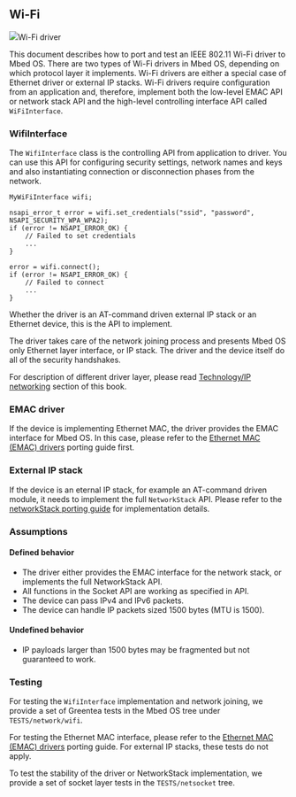<h2 id="wifi-port">Wi-Fi</h2>

<span class="images">![](https://s3-us-west-2.amazonaws.com/mbed-os-docs-images/wifi.png)<span>Wi-Fi driver</span></span>

This document describes how to port and test an IEEE 802.11 Wi-Fi driver to Mbed OS. There are two types of Wi-Fi drivers in Mbed OS, depending on which protocol layer it implements. Wi-Fi drivers are either a special case of Ethernet driver or external IP stacks. Wi-Fi drivers require configuration from an application and, therefore, implement both the low-level EMAC API or network stack API and the high-level controlling interface API called `WiFiInterface`.

### WifiInterface

The `WifiInterface` class is the controlling API from application to driver.
You can use this API for configuring security settings, network names and keys and also instantiating connection or disconnection phases from the network.

```
MyWiFiInterface wifi;

nsapi_error_t error = wifi.set_credentials("ssid", "password", NSAPI_SECURITY_WPA_WPA2);
if (error != NSAPI_ERROR_OK) {
    // Failed to set credentials
    ...
}

error = wifi.connect();
if (error != NSAPI_ERROR_OK) {
    // Failed to connect
    ...
}
```

Whether the driver is an AT-command driven external IP stack or an Ethernet device, this is the API to implement.

The driver takes care of the network joining process and presents Mbed OS only Ethernet layer interface, or IP stack. The driver and the device itself do all of the security handshakes.

For description of different driver layer, please read [Technology/IP networking](ip-networking.html) section of this book.

### EMAC driver

If the device is implementing Ethernet MAC, the driver provides the EMAC interface for Mbed OS. In this case, please refer to the [Ethernet MAC (EMAC) drivers](ethernet-port.html) porting guide first.

### External IP stack

If the device is an eternal IP stack, for example an AT-command driven module, it needs to implement the full `NetworkStack` API. Please refer to the [networkStack porting guide](networkstack.html) for implementation details.

### Assumptions

#### Defined behavior

- The driver either provides the EMAC interface for the network stack, or implements the full NetworkStack API.
- All functions in the Socket API are working as specified in API.
- The device can pass IPv4 and IPv6 packets.
- The device can handle IP packets sized 1500 bytes (MTU is 1500).

#### Undefined behavior

- IP payloads larger than 1500 bytes may be fragmented but not guaranteed to work.

### Testing

For testing the `WifiInterface` implementation and network joining, we provide a set of Greentea tests in the Mbed OS tree under `TESTS/network/wifi`.

For testing the Ethernet MAC interface, please refer to the [Ethernet MAC (EMAC) drivers](ethernet-port.html) porting guide. For external IP stacks, these tests do not apply.

To test the stability of the driver or NetworkStack implementation, we provide a set of socket layer tests in the `TESTS/netsocket` tree.


